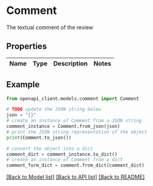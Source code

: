 # Comment

The textual comment of the review

## Properties

Name | Type | Description | Notes
------------ | ------------- | ------------- | -------------

## Example

```python
from openapi_client.models.comment import Comment

# TODO update the JSON string below
json = "{}"
# create an instance of Comment from a JSON string
comment_instance = Comment.from_json(json)
# print the JSON string representation of the object
print(Comment.to_json())

# convert the object into a dict
comment_dict = comment_instance.to_dict()
# create an instance of Comment from a dict
comment_form_dict = comment.from_dict(comment_dict)
```
[[Back to Model list]](../README.md#documentation-for-models) [[Back to API list]](../README.md#documentation-for-api-endpoints) [[Back to README]](../README.md)


